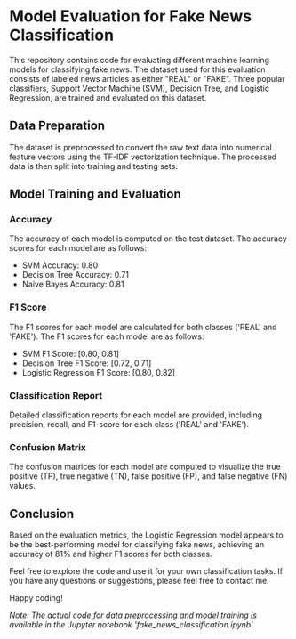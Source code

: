 # Model Evaluation for Fake News Classification

This repository contains code for evaluating different machine learning models for classifying fake news. The dataset used for this evaluation consists of labeled news articles as either "REAL" or "FAKE". Three popular classifiers, Support Vector Machine (SVM), Decision Tree, and Logistic Regression, are trained and evaluated on this dataset.

## Data Preparation
The dataset is preprocessed to convert the raw text data into numerical feature vectors using the TF-IDF vectorization technique. The processed data is then split into training and testing sets.

## Model Training and Evaluation
### Accuracy
The accuracy of each model is computed on the test dataset. The accuracy scores for each model are as follows:
- SVM Accuracy: 0.80
- Decision Tree Accuracy: 0.71
- Naive Bayes Accuracy: 0.81

### F1 Score
The F1 scores for each model are calculated for both classes ('REAL' and 'FAKE'). The F1 scores for each model are as follows:
- SVM F1 Score: [0.80, 0.81]
- Decision Tree F1 Score: [0.72, 0.71]
- Logistic Regression F1 Score: [0.80, 0.82]

### Classification Report
Detailed classification reports for each model are provided, including precision, recall, and F1-score for each class ('REAL' and 'FAKE'). 

### Confusion Matrix
The confusion matrices for each model are computed to visualize the true positive (TP), true negative (TN), false positive (FP), and false negative (FN) values.

## Conclusion
Based on the evaluation metrics, the Logistic Regression model appears to be the best-performing model for classifying fake news, achieving an accuracy of 81% and higher F1 scores for both classes.

Feel free to explore the code and use it for your own classification tasks. If you have any questions or suggestions, please feel free to contact me.

Happy coding!

*Note: The actual code for data preprocessing and model training is available in the Jupyter notebook 'fake_news_classification.ipynb'.*
